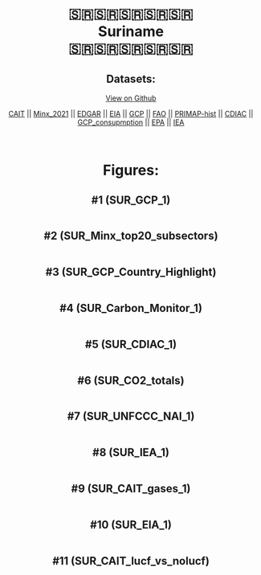 
<center>
<h1 align="center">
🇸🇷🇸🇷🇸🇷🇸🇷🇸🇷
<br>
Suriname
<br>
🇸🇷🇸🇷🇸🇷🇸🇷🇸🇷
</h1>
<h2>Datasets:</h2>
<p><a href="https://github.com/dquintani/GreenhouseData/tree/master/country_data/SUR_Suriname/data">View on Github</a>
<br></p><p><a href="data/SUR_CAIT.csv">CAIT</a> || <a href="data/SUR_Minx_2021.csv">Minx_2021</a> || <a href="data/SUR_EDGAR.csv">EDGAR</a> || <a href="data/SUR_EIA.csv">EIA</a> || <a href="data/SUR_GCP.csv">GCP</a> || <a href="data/SUR_FAO.csv">FAO</a> || <a href="data/SUR_PRIMAP-hist.csv">PRIMAP-hist</a> || <a href="data/SUR_CDIAC.csv">CDIAC</a> || <a href="data/SUR_GCP_consupmption.csv">GCP_consupmption</a> || <a href="data/SUR_EPA.csv">EPA</a> || <a href="data/SUR_IEA.csv">IEA</a></p><p><br></p>
<h1>Figures:</h1><h2>#1 (SUR_GCP_1)</h2>
<p><img alt="" src="figures/SUR_GCP_1.png" /></p><h2>#2 (SUR_Minx_top20_subsectors)</h2>
<p><img alt="" src="figures/SUR_Minx_top20_subsectors.png" /></p><h2>#3 (SUR_GCP_Country_Highlight)</h2>
<p><img alt="" src="figures/SUR_GCP_Country_Highlight.png" /></p><h2>#4 (SUR_Carbon_Monitor_1)</h2>
<p><img alt="" src="figures/SUR_Carbon_Monitor_1.png" /></p><h2>#5 (SUR_CDIAC_1)</h2>
<p><img alt="" src="figures/SUR_CDIAC_1.png" /></p><h2>#6 (SUR_CO2_totals)</h2>
<p><img alt="" src="figures/SUR_CO2_totals.png" /></p><h2>#7 (SUR_UNFCCC_NAI_1)</h2>
<p><img alt="" src="figures/SUR_UNFCCC_NAI_1.png" /></p><h2>#8 (SUR_IEA_1)</h2>
<p><img alt="" src="figures/SUR_IEA_1.png" /></p><h2>#9 (SUR_CAIT_gases_1)</h2>
<p><img alt="" src="figures/SUR_CAIT_gases_1.png" /></p><h2>#10 (SUR_EIA_1)</h2>
<p><img alt="" src="figures/SUR_EIA_1.png" /></p><h2>#11 (SUR_CAIT_lucf_vs_nolucf)</h2>
<p><img alt="" src="figures/SUR_CAIT_lucf_vs_nolucf.png" /></p>